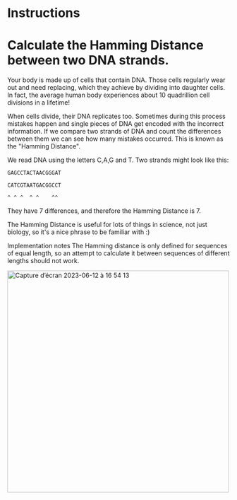 # Instructions
# Calculate the Hamming Distance between two DNA strands.

Your body is made up of cells that contain DNA. Those cells regularly wear out and need replacing, which they achieve by dividing into daughter cells. In fact, the average human body experiences about 10 quadrillion cell divisions in a lifetime!

When cells divide, their DNA replicates too. Sometimes during this process mistakes happen and single pieces of DNA get encoded with the incorrect information. If we compare two strands of DNA and count the differences between them we can see how many mistakes occurred. This is known as the "Hamming Distance".

We read DNA using the letters C,A,G and T. Two strands might look like this:

    GAGCCTACTAACGGGAT

    CATCGTAATGACGGCCT

    ^ ^ ^  ^ ^    ^^

They have 7 differences, and therefore the Hamming Distance is 7.

The Hamming Distance is useful for lots of things in science, not just biology, so it's a nice phrase to be familiar with :)

Implementation notes
The Hamming distance is only defined for sequences of equal length, so an attempt to calculate it between sequences of different lengths should not work.


<img width="502" alt="Capture d’écran 2023-06-12 à 16 54 13" src="https://github.com/NigeParis/hamming/assets/128382762/3fb6c16c-d564-4051-80fe-ed6a4df71128">
